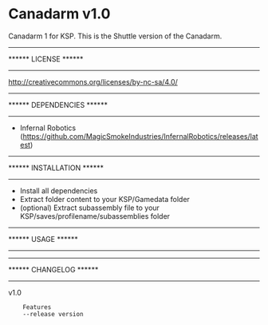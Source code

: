 Canadarm v1.0
========================================
Canadarm 1 for KSP.
This is the Shuttle version of the Canadarm.

********************************
****** LICENSE ******
*******************************
http://creativecommons.org/licenses/by-nc-sa/4.0/


********************************
****** DEPENDENCIES ******
*******************************
-	Infernal Robotics (https://github.com/MagicSmokeIndustries/InfernalRobotics/releases/latest)


********************************
****** INSTALLATION ******
*******************************
-	Install all dependencies
-	Extract folder content to your KSP/Gamedata folder
-	(optional) Extract subassembly file to your KSP/saves/profilename/subassemblies folder


********************************
****** USAGE ******
*******************************



********************************
****** CHANGELOG ******
*******************************
v1.0

		Features
		--release version

